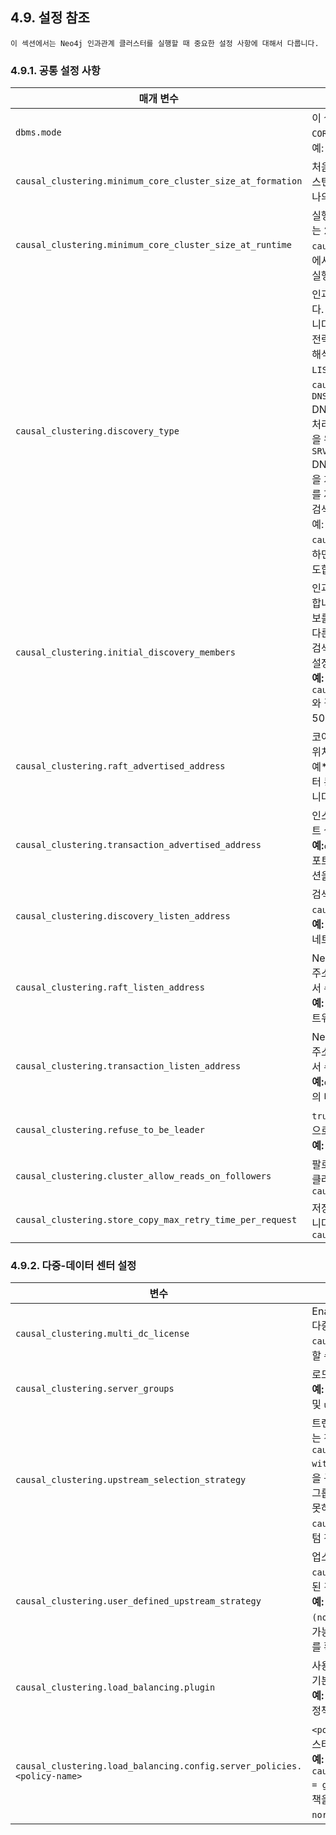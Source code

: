 
## 4.9. 설정 참조

```
이 섹션에서는 Neo4j 인과관계 클러스터를 실행할 때 중요한 설정 사항에 대해서 다룹니다. 
```

### 4.9.1. 공통 설정 사항

| 매개 변수                                                  | 설명                                                         |
| ---------------------------------------------------------- | ------------------------------------------------------------ |
| `dbms.mode`                                                | 이 설정은 데이터베이스 작동을 구성합니다. 인과관계 클러스터링에는 2가지 모드가 있습니다: `CORE` 또는 `READ_REPLICA`.<br />예: `dbms.mode=READ_REPLICA` 는 이 서버를 읽기복제본으로 정의합니다. |
| `causal_clustering.minimum_core_cluster_size_at_formation` | 처음 클러스터 형성 시 알맞은 클러스터 크기입니다. 안전한 클러스터를 형성하기위한 최소 인스턴스 수는 2이지만 최소한의 작동 내결함성을 허용하기 위해 기본적으로 3으로 설정되어 하나의 인스턴스 손실로 인해 클러스터가 작동 가능합니다. |
| `causal_clustering.minimum_core_cluster_size_at_runtime`   | 실행 시간 내 최소 핵심 클러스터 사이즈 입니다. 클러스터 내결함성을 유지하는 최소 인스턴스는 2개이지만, 작동 시에는 3개가 기본 값 입니다. 예: <br />```causal_clustering.minimum_core_cluster_size_at_runtime=3```은 클러스터가 투표 세트에서 핵심 구성원이 3개 아래로 떨어지지 않도록 합니다.(단 두 개 인스턴스만 다수 클러스터를 실행하도록 함.) |
| `causal_clustering.discovery_type`                         | 인과 클러스터링 인스턴스는 데이터베이스 일관성을 보장하기 위해 네트워크를 통해 통신합니다. 클러스터의 각 멤버는 클러스터에 있는 다른 구성원에 대한 부트 스트랩 정보를 제공해야 합니다. 이 설정은 인스턴스가 부트 스트랩을 위해 연결할 다른 인스턴스 주소를 결정할 때 사용할 전략을 세웁니다. 이 설정 값은 ```causal_clustering.initial_discovery_members```가 어떻게 해석되는지 결정합니다. 옵션은 다음과 같습니다. ```LIST```, ```DNS```, ```SRV```<br /> ```LIST```검색을 위해 연결할 코어 서버 주소 목록으로 ```causal_clustering.initial_discovery_members```를 처리하십시오.<br /> ```DNS```<br />DNS를 통해 해결할 도메인 이름으로```causal_clustering.initial_discovery_members```를 처리하십시오. ```causal_clustering.initial_discovery_members```에 지정된 포트에서 검색을 위해 연결할 코어 호스트 이름/IP 주소로 A 레코드를 제공하는 DNS 분석을 기다립니다. <br /> ```SRV```<br />DNS를 통해서 해결할 도메인 이름으로 ```causal_clustering.initial_discovery_members```을 처리하십시오. 검색을 위해 열결 코어의 호스트 이름이나 IP 주소 및 포트가있는 SRV 레코드를 제공하는 DNS 확인이 필요합니다.<br />검색 및 검색 설정과 관련된 자세한 내용은 [클러 스터 멤버의 초기 검색](./clustering/setup-new-cluster.md)을 참조하면 됩니다.<br />예: ```causal_clustering.discovery_type = DNS``` 와```causal_clustering.initial_discovery_members = neo20.example.com : 5000```을 조합하면 *neo20.example.com*의 모든 DNS A 레코드를 가져오고 Neo4j 인스턴스에 연결을 시도합니다 각 A 레코드의 IP 주소에 대해 포트 5000에서 수신합니다. |
| `causal_clustering.initial_discovery_members`              | 인과관계 클러스터링 인스턴스는 데이터베이스 일관성을 보장하기 위해 네트워크를 통해 통신합니다. 인스턴스는 그 자체를 클러스터의 멤버로 등록하고 다른 클러스터 멤버를 위해 연결 정보를 얻고자 이 초기 검색 멤버에 연결합니다. 인스턴스 주소 자체를 명시하는 것은 허용됩니다. 다른 모든 클러스터 별로 주소를 명시할 필요는 없습니다. 그러나, 클러스터를 위해 구성된 초기 검색 멤버가 두 개 이상의 별개 세트로 이루어진다면, 클러스터는 바르게 형성되지 않습니다. 이 설정 옵션에서 공백을 사용하지 마십시오.<br />**예:** ```causal_clustering.initial_discovery_members=neo22:5001,neo21:5001,neo20:5001```와 결합된 ```causal_clustering.discovery_type=LIST```는 포트 5001의 *neo22* 및 포트 5001의 *neo21* 및 포트 5001의 *neo20*을 수신하는 Neo4j 인스턴스에 연결을 시도합니다. |
| `causal_clustering.raft_advertised_address`                | 코어 클러스터 내에서 Neo4j 인스턴스가 Raft 메시지를 수신하는 클러스터의 다른 구성원에게 위치를 지정하는 주소/포트 설정입니다.<br />예**:**  ```causal_clustering.raft_advertised_address=192.168.33.20:7000```는 클러스터 통신을 위해 포트 7000에서 192.168.33.20에 바인딩된 네트워크 인터페이스와 수신합니다. |
| `causal_clustering.transaction_advertised_address`         | 인스턴스가 트랜잭션 운송 캐치업 프로토콜에서 트랜잭션 요청 수신 위치를 지정하는 주소/포트 설정입니다.<br />**예:**`causal_clustering.transaction_advertised_address = 192.168.33.20 : 6001`은 포트 6001의 192.168.33.20에 바인드된 네트워크 인터페이스의 클러스터 멤버에서 트랜잭션을 수신합니다. |
| `causal_clustering.discovery_listen_address`               | 검색 프로토콜에서 사용할 주소/포트 설정입니다. 이 설정은 클러스터의 다른 멤버의 설정된 ```causal_clustering.initial_discovery_members``` 에 포함됩니다.<br />**예:** ```causal_clustering.discovery_listen_address = 0.0.0.0 : 5001```은 포트 5001의 네트워크 인터페이스에서 클러스터 멤버쉽 통신을 수신합니다. |
| `causal_clustering.raft_listen_address`                    | Neo4j 인스턴스가 클러스터 통신을 위해 바인드할 네트워크 인터페이스 및 포트를 지정하는 주소/포트를 설정합니다. 이 설정은 ```causal_clustering.raft_advertised_address``` 설정에서 수신 대기하는 인스턴스에서 알린 주소와 함께 설정해야합니다.<br />**예:** ```causal_clustering.raft_listen_address=0.0.0.0:7000``` 는 7000포트에서 모든 네트워크 인터페이스의 클러스터 통신을 수신합니다. |
| `causal_clustering.transaction_listen_address`             | Neo4j 인스턴스가 클러스터 통신을 위해 바인드 할 네트워크 인터페이스 및 포트를 지정하는 주소/포트 설정. 이 설정은 ```causal_clustering.transaction_advertised_address``` 설정에서 수신될 인스턴스가 주소와 함께 설정해야 합니다.<br />**예:**```causal_clustering.transaction_listen_address = 0.0.0.0 : 6001```은 포트 7000의 네트워크 인터페이스에서 클러스터 통신을 수신합니다. |
| `causal_clustering.refuse_to_be_leader`                    | ```true```로 설정하면 현재 인스턴스가 Raft 리더가되지 않도록합니다. 기본값은`false`이며, 예외적으로 사용하거나 Neo4j 전문 서비스/전문가가 권고한 경우에만 사용해야합니다.<br />**예:** `causal_clustering.refuse_to_be_leader=false` |
| `causal_clustering.cluster_allow_reads_on_followers`       | 팔로워가 일반 기종 설정에서 읽기 전용 쿼리에 사용하도록 기본값은 ```true```로 설정합니다. 참고: 클러스터에 읽기 복제본이 없으면 이 설정과 관계없이 읽기용으로 사용합니다.**예:** `causal_clustering.cluster_allow_reads_on_followers=true` |
| `causal_clustering.store_copy_max_retry_time_per_request`  | 저장소 복사가 실패할 때의 상황입니다. 구성 시간이 충족되지 않는 한 재요청을 시도할 수 있습니다. 큰 저장소나 파일 전송이 늦추는 등 다른 이유로 이러한 현상이 심해질 수도 있습니다.**예:** `causal_clustering.store_copy_max_retry_time_per_request=60min` |

### 4.9.2. 다중-데이터 센터 설정

 | 변수                                                         | 설명                                                         |
| ------------------------------------------------------------ | ------------------------------------------------------------ |
| `causal_clustering.multi_dc_license`                         | Enables multi-data center features. Requires appropriate licensing.<br />다중 데이터 센터 기능을 사용합니다. 적절한 라이센스가 필요합니다.  예**:** `causal_clustering.multi_dc_license=true` 는 다중-데이터 센터 특징을 이용할 수 있도록 합니다. |
| `causal_clustering.server_groups`                            | 로드 발렌스 조정 및 복제 정책을 구성할 때 사용하는 서버 그룹 이름 리스트입니다.<br />**예:** ```causal_clustering.server_groups=us,us-east```는 현재 인스턴스를 그룹 ```us``` 및 ```us-east```에 추가합니다. |
| `causal_clustering.upstream_selection_strategy`              | 트랜잭션 업데이트 내용이 있는 업스트림 데이터베이스 서버를 선택시 복제본을 읽는 전략의 기본 내림차순 설정 목록입니다. **예:** ```causal_clustering.upstream_selection_strategy = connect-randomly-within-server-group,typically-connect-to-random-read-replica```은 동작을 구성하여 읽기 복제본이 먼저 ```causal_clustering.server_groups```에 지정된 그룹 내 다른 인스턴스에 연결을 시도합니다. 해당 그룹에서 실제 인스턴스를 찾지 못하면 임의의 읽기 복제본에 연결합니다. ```user_defined``` 값은```causal_clustering.user_defined_upstream_strategy``` 설정을 사용하여 커스텀 전략 정의를 가능하게합니다. |
| `causal_clustering.user_defined_upstream_strategy`           | 업스트림 의존성 설정 구성을 정의합니다. ```causal_clustering.upstream_selection_strategy```가 ```user_defined```로 정의된 경우에만 사용가능합니다.<br />**예:** ```causal_clustering.user_defined_upstream_strategy = groups (north2); groups(north); halt ()``` 는```north2```에서 서버를 찾을 것입니다. 이용가능한 것이 없다면 ```north``` 서버 그룹을 볼 것 입니다. 마지막으로, 이전 그룹의 서버를 확인할 수 없다면 규칙 체인은 ```halt ()```를 통해 중지됩니다. |
| `causal_clustering.load_balancing.plugin`                    | 사용할 로드 발렌싱 플러그인. 사전에 정의한 ```server_policies``` 하나의 플러그인을 기본적으로 사용할 수 있습니<br />**예:** ```causal_clustering.load_balancing.plugin = server_policies```는 맞춤 정책 정의를 가능하게합니다. |
| `causal_clustering.load_balancing.config.server_policies.<policy-name>` | ```<policy-name>``` 이름으로 사용자 정의 정책을 정의합니다. 로드 발렌싱 정책은 클러스터 전체를 구성하므로 모든 핵심 시스템에서 동일한 방법으로 정의해야합니다.<br />**예:** ```causal_clustering.load_balancing.config.server_policies.north1_only = groups (north1) → min (2); halt ();```는 ```north1_only```라는 로드 밸런싱 정책을 정의합니다. 쿼리는 ```north1``` 서버 그룹 내 서버에게만 보낼 수 있습니다. ```north1```에 서버가 2개 미만이면 체인이 정지됩니다. |